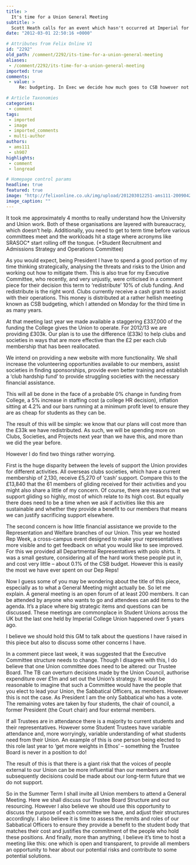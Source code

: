 ```yaml
---
title: >
  It's time for a Union General Meeting
subtitle: >
  Scott Heath calls for an event which hasn't occurred at Imperial for 5 years
date: "2012-03-01 22:50:16 +0000"

# Attributes from Felix Online V1
id: "2292"
old_path: /comment/2292/its-time-for-a-union-general-meeting
aliases:
 - /comment/2292/its-time-for-a-union-general-meeting
imported: true
comments:
 - value: >
     Re: budgeting. In Exec we decide how much goes to CSB however not how much goes to each Management Group, like the OSC. As Chair I believe it is essential to be impartial on those decisions; which I was. I attended the CSB Budgeting, but again allowed the MGs to decide where money went as we are a democracy! <br> <br>Re: Trustee Board. It is my duty to highlight concerns with our structure (governance). My references we're solely as examples and I believe I showed no bias in what I said. I could have chosen a variety if high cost societies (underwater, pilot, etc) and I accept there are reasons for their support levels.. <br>The trustee example was the only one I had. we need Trustees who are new to the Union but I don't believe all four should be. I also wanted to emphasise that the Union, and thus myself, has not done well at communicating what trustees do. <br> <br>I want the GM because so we can answer questions. But I more importantly want one to ask questions and see what answers we get.,Though this is an interestin

# Article Taxonomies
categories:
 - comment
tags:
 - imported
 - image
 - imported_comments
 - multi-author
authors:
 - ams111
 - sh907
highlights:
 - comment
 - longread

# Homepage control params
headline: true
featured: true
image: "http://felixonline.co.uk/img/upload/201203012251-ams111-20090420_henkel_agm_9_pboxx-pixelboxx-118476_300dpi_1772h_1772w.jpg"
image_caption: ""
---
```


It took me approximately 4 months to really understand how the University and Union work. Both of these organisations are layered with bureaucracy, which doesn’t help. Additionally, you need to get to term time before various committees meet and the workloads hit a stage where acronyms like SRASOC* start rolling off the tongue. (*Student Recruitment and Admissions Strategy and Operations Committee)

As you would expect, being President I have to spend a good portion of my time thinking strategically, analysing the threats and risks to the Union and working out how to mitigate them. This is also true for my Executive Committee, who recently, and very unjustly, were criticised in a comment piece for their decision this term to ‘redistribute’ 10% of club funding. And redistribute is the right word.
 Clubs currently receive a cash grant to assist with their operations. This money is distributed at a rather hellish meeting known as CSB budgeting, which I attended on Monday for the third time in as many years.

At that meeting last year we made available a staggering £337,000 of the funding the College gives the Union to operate. For 2012/13 we are providing £303k. Our plan is to use the difference (£33k) to help clubs and societies in ways that are more effective than the £2 per each club membership that has been reallocated.

We intend on providing a new website with more functionality. We shall increase the volunteering opportunities available to our members, assist societies in finding sponsorships, provide even better training and establish a ‘club hardship fund’ to provide struggling societies with the necessary financial assistance.

This will all be done in the face of a probable 0% change in funding from College, a 5% increase in staffing cost (a college HR decision), inflation sitting at 4.2% and our bars running at a minimum profit level to ensure they are as cheap for students as they can be.

The result of this will be simple: we know that our plans will cost more than the £33k we have redistributed. As such, we will be spending more on Clubs, Societies, and Projects next year than we have this, and more than we did the year before.

However I do find two things rather worrying.

First is the huge disparity between the levels of support the Union provides for different activities. All overseas clubs societies, which have a current membership of 2,130, receive £5,270 of ‘cash’ support. Compare this to the £13,840 that the 61 members of gliding received for their activities and you might also share a little of my concern. Of course, there are reasons that we support gliding so highly, most of which relate to its high cost. But equally there does need to be a time when we ask if activities like this are sustainable and whether they provide a benefit to our members that means we can justify sacrificing support elsewhere.

The second concern is how little financial assistance we provide to the Representation and Welfare branches of our Union. This year we hosted Rep Week, a cross-campus event designed to make your representatives more visible and to get feedback on what you would like to see improved. For this we provided all Departmental Representatives with polo shirts. It was a small gesture, considering all of the hard work these people put in, and cost very little – about 0.1% of the CSB budget. However this is easily the most we have ever spent on our Dep Reps!

Now I guess some of you may be wondering about the title of this piece, especially as to what a General Meeting might actually be. So let me explain. A general meeting is an open forum of at least 200 members. It can be attended by anyone who wants to go and attendees can add items to the agenda. It’s a place where big strategic items and questions can be discussed. These meetings are commonplace in Student Unions across the UK but the last one held by Imperial College Union happened over 5 years ago.

I believe we should hold this GM to talk about the questions I have raised in this piece but also to discuss some other concerns I have.

In a comment piece last week, it was suggested that the Executive Committee structure needs to change. Though I disagree with this, I do believe that one Union committee does need to be altered: our Trustee Board. The TB can overturn decisions made by the Union Council, authorise expenditure over £1m and set out the Union’s strategy. It would be reasonable to imagine that such a Committee would have the people that you elect to lead your Union, the Sabbatical Officers, as members. However this is not the case. As President I am the only Sabbatical who has a vote.
 The remaining votes are taken by four students, the chair of council, a former President (the Court chair) and four external members.

If all Trustees are in attendance there is a majority to current students and their representatives. However some Student Trustees have variable attendance and, more worryingly, variable understanding of what students need from their Union. An example of this is one person being elected to this role last year to ‘get more weights in Ethos’ – something the Trustee Board is never in a position to do!

The result of this is that there is a giant risk that the voices of people external to our Union can be more influential than our members and subsequently decisions could be made about our long-term future that we do not support.

So in the Summer Term I shall invite all Union members to attend a General Meeting. Here we shall discuss our Trustee Board Structure and our resourcing. However I also believe we should use this opportunity to discuss the purpose of each committee we have, and adjust their structures accordingly. I also believe it is time to assess the remits and roles of our Sabbatical Officers to ensure they provide a benefit to the student body that matches their cost and justifies the commitment of the people who hold these positions. And finally, more than anything, I believe it’s time to host a meeting like this: one which is open and transparent, to provide all members an opportunity to hear about our potential risks and contribute to some potential solutions.
